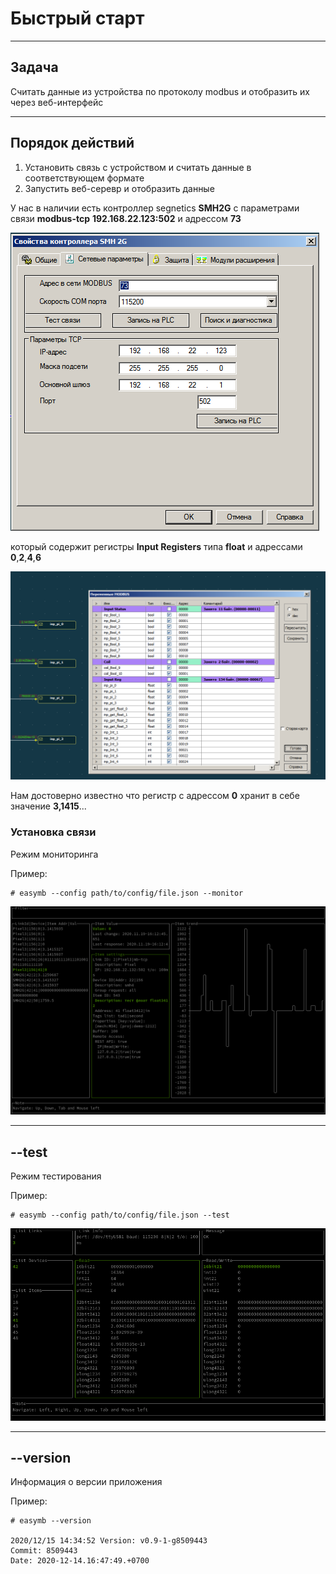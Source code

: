 # **Быстрый старт**

----

## **Задача**

Считать данные из устройства по протоколу modbus и отобразить их через веб-интерфейс

----

## **Порядок действий**

1. Установить связь с устройством и считать данные в соответствующем формате
2. Запустить веб-серевр и отобразить данные

У нас в наличии есть контроллер segnetics **SMH2G** c параметрами связи **modbus-tcp** **192.168.22.123:502** и адрессом **73**

![monitor](quick_start/Params.png)

который содержит регистры **Input Registers** типа **float** и адрессами **0**,**2**,**4**,**6**

![monitor](quick_start/Map.png)

Нам достоверно известно что регистр с адрессом **0** хранит в себе значение **3,1415**...

### **Установка связи**

Режим мониторинга

Пример:

```shell
# easymb --config path/to/config/file.json --monitor
```

![monitor](monitor_item.png)

----

## **--test**

Режим тестирования

Пример:

```shell
# easymb --config path/to/config/file.json --test
```

![test](test.png)

----

## **--version**

Информация о версии приложения

Пример:

```shell
# easymb --version

2020/12/15 14:34:52 Version: v0.9-1-g8509443
Commit: 8509443
Date: 2020-12-14.16:47:49.+0700

```
